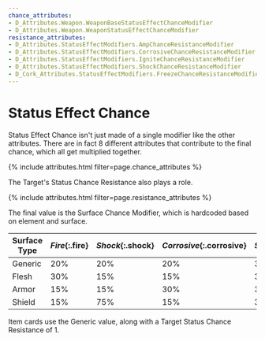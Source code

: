 ```yaml
---
chance_attributes:
- D_Attributes.Weapon.WeaponBaseStatusEffectChanceModifier
- D_Attributes.Weapon.WeaponStatusEffectChanceModifier
resistance_attributes:
- D_Attributes.StatusEffectModifiers.AmpChanceResistanceModifier
- D_Attributes.StatusEffectModifiers.CorrosiveChanceResistanceModifier
- D_Attributes.StatusEffectModifiers.IgniteChanceResistanceModifier
- D_Attributes.StatusEffectModifiers.ShockChanceResistanceModifier
- D_Cork_Attributes.StatusEffectModifiers.FreezeChanceResistanceModifier
---
```


# Status Effect Chance

Status Effect Chance isn't just made of a single modifier like the other attributes. There are in
fact 8 different attributes that contribute to the final chance, which all get multiplied together.

{% include attributes.html filter=page.chance_attributes %}

The Target's Status Chance Resistance also plays a role.

{% include attributes.html filter=page.resistance_attributes %}

The final value is the Surface Chance Modifier, which is hardcoded based on element and surface.

Surface Type | *Fire*{:.fire} | *Shock*{:.shock} | *Corrosive*{:.corrosive} | *Slag*{:.slag} | *Cryo*{:.cryo}
---|---|---|---|---|---
Generic | 20% | 20% | 20% | 30% | 15%
Flesh   | 30% | 15% | 15% | 30% | 15%
Armor   | 15% | 15% | 30% | 30% | 15%
Shield  | 15% | 75% | 15% | 30% |  5%

Item cards use the Generic value, along with a Target Status Chance Resistance of 1.
